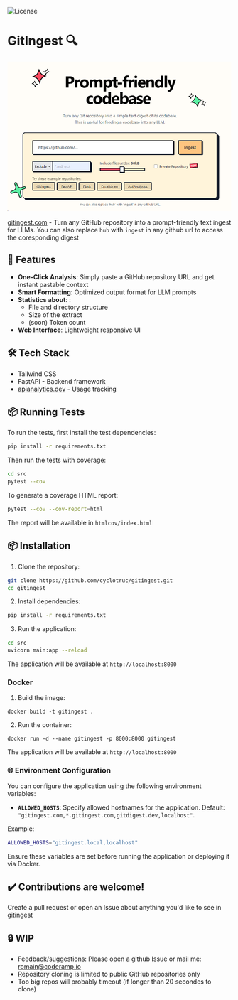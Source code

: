 ![License](https://img.shields.io/badge/license-MIT-blue.svg)
# GitIngest 🔍


[![Image](./docs/frontpage.png)](https://gitingest.com/)

[gitingest.com](https://gitingest.com/) - Turn any GitHub repository into a prompt-friendly text ingest for LLMs.
You can also replace `hub` with `ingest` in any github url to access the coresponding digest

## 🚀 Features

- **One-Click Analysis**: Simply paste a GitHub repository URL and get instant pastable context
- **Smart Formatting**: Optimized output format for LLM prompts
- **Statistics about**: :
  - File and directory structure
  - Size of the extract
  - (soon) Token count  
- **Web Interface**: Lightweight responsive UI

## 🛠️ Tech Stack
- Tailwind CSS
- FastAPI - Backend framework
- [apianalytics.dev](https://www.apianalytics.dev/) - Usage tracking

## 📦 Running Tests

To run the tests, first install the test dependencies:
```bash
pip install -r requirements.txt
```

Then run the tests with coverage:
```bash
cd src
pytest --cov
```

To generate a coverage HTML report:
```bash
pytest --cov --cov-report=html
```
The report will be available in `htmlcov/index.html`

## 📦 Installation

1. Clone the repository:
```bash
git clone https://github.com/cyclotruc/gitingest.git
cd gitingest
```

2. Install dependencies:
```bash
pip install -r requirements.txt
```

3. Run the application:
```bash
cd src
uvicorn main:app --reload
```


The application will be available at `http://localhost:8000`

### Docker

1. Build the image:
```
docker build -t gitingest .
```

2. Run the container:
```
docker run -d --name gitingest -p 8000:8000 gitingest
```
The application will be available at `http://localhost:8000`

### 🌐 Environment Configuration

You can configure the application using the following environment variables:

- **`ALLOWED_HOSTS`**: Specify allowed hostnames for the application. Default: `"gitingest.com,*.gitingest.com,gitdigest.dev,localhost"`.

Example:

```bash
ALLOWED_HOSTS="gitingest.local,localhost"
```

Ensure these variables are set before running the application or deploying it via Docker.

## ✔️ Contributions are welcome!
Create a pull request or open an Issue about anything you'd like to see in gitingest

## 🔒 WIP
- Feedback/suggestions: Please open a github Issue or mail me: romain@coderamp.io
- Repository cloning is limited to public GitHub repositories only
- Too big repos will probably timeout (if longer than 20 secondes to clone)


